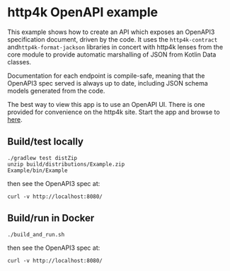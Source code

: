# http4k OpenAPI example
This example shows how to create an API which exposes an OpenAPI3 specification document, driven by the code. It uses the `http4k-contract` and`http4k-format-jackson` libraries in concert with http4k lenses from the core module to provide automatic marshalling of JSON from Kotlin Data classes. 

Documentation for each endpoint is compile-safe, meaning that the OpenAPI3 spec served is always up to date, including JSON schema models generated from the code.

The best way to view this app is to use an OpenAPI UI. There is one provided for convenience on the http4k site. Start the app and browse to [here](https://http4k.org/openapi3/?url=http%3A%2F%2Flocalhost%3A8080%2F). 

## Build/test locally

```shell script
./gradlew test distZip
unzip build/distributions/Example.zip
Example/bin/Example
```

then see the OpenAPI3 spec at:
```shell script
curl -v http://localhost:8080/
```

## Build/run in Docker

```shell script
./build_and_run.sh
```

then see the OpenAPI3 spec at:
```shell script
curl -v http://localhost:8080/
```
